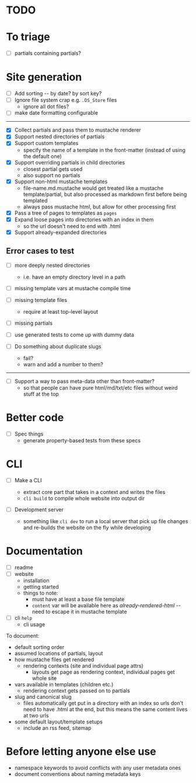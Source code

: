 # TODO

# To triage

- [ ] partials containing partials?

# Site generation

- [ ] Add sorting -- by date? by sort key?
- [ ] Ignore file system crap e.g. `.DS_Store` files
  - ignore all dot files?
- [ ] make date formatting configurable

---

- [x] Collect partials and pass them to mustache renderer
- [x] Support nested directories of partials
- [x] Support custom templates
  - specify the name of a template in the front-matter (instead of using the
    default one)
- [x] Support overriding partials in child directories
  - closest partial gets used
  - also support no partials
- [x] Support non-html mustache templates
  - file-name.md.mustache would get treated like a mustache template/partial,
    but also processed as markdown first before being templated
  - always pass mustache html, but allow for other processing first
- [x] Pass a tree of pages to templates as `pages`
- [x] Expand loose pages into directories with an index in them
  - so the url doesn't need to end with .html
- [x] Support already-expanded directories

## Error cases to test

- [ ] more deeply nested directories
  - i.e. have an empty directory level in a path
- [ ] missing template vars at mustache compile time
- [ ] missing template files
  - require at least top-level layout
- [ ] missing partials
- [ ] use generated tests to come up with dummy data

- [ ] Do something about duplicate slugs
  - fail?
  - warn and add a number to them?

-----

- [ ] Support a way to pass meta-data other than front-matter?
  - so that people can have pure html/md/txt/etc files without weird stuff at
    the top

# Better code

- [ ] Spec things
  - generate property-based tests from these specs

# CLI

- [ ] Make a CLI
  - extract core part that takes in a context and writes the files
  - `cli build` to compile whole website into output dir

- [ ] Development server
  - something like `cli dev` to run a local server that pick up file changes and
    re-builds the website on the fly while developing

# Documentation

- [ ] readme
- [ ] website
  - installation
  - getting started
  - things to note:
    - must have at least a base file template
    - `content` var will be available here as _already-rendered-html_ -- need to
      escape it in mustache template
- [ ] cli `help`
  - cli usage

To document:
- default sorting order
- assumed locations of partials, layout
- how mustache files get rendered
  - rendering contexts (site and individual page attrs)
    - layouts get page as rendering context, individual pages get whole site
- vars available in templates (children etc.)
  - rendering context gets passed on to partials
- slug and canonical slug
  - files automatically get put in a directory with an index so urls don't need
    to have .html at the end, but this means the same content lives at two urls
- some default layout/template setups
  - include an rss feed, sitemap

# Before letting anyone else use

- namespace keywords to avoid conflicts with any user metadata ones
- document conventions about naming metadata keys
